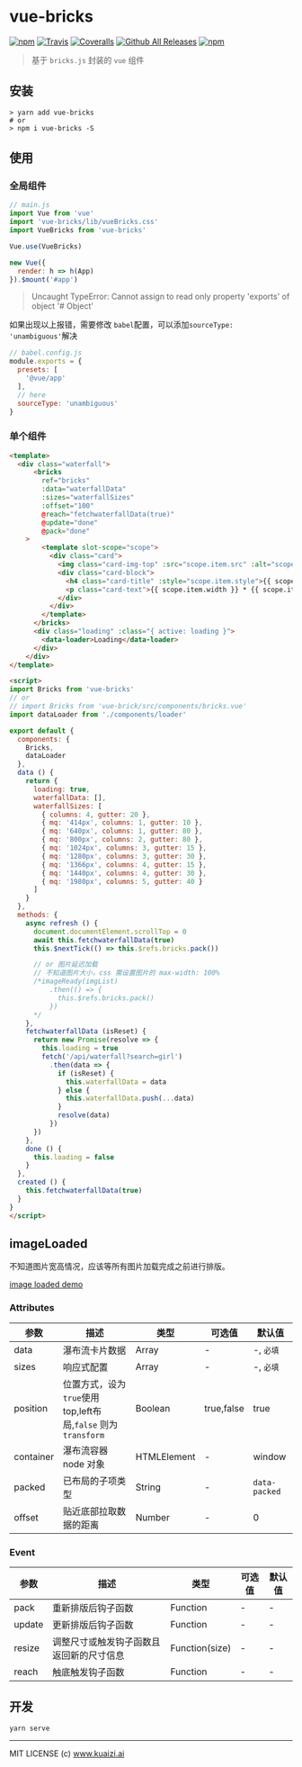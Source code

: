 # vue-bricks

[![npm](https://img.shields.io/npm/v/vue-bricks.svg)](https://www.npmjs.com/package/vue-bricks)
[![Travis](https://img.shields.io/travis/Kuaizi-co/vue-bricks.svg)](https://github.com/Kuaizi-co/vue-bricks)
[![Coveralls](https://img.shields.io/coveralls/Kuaizi-co/vue-bricks.svg)](https://github.com/Kuaizi-co/vue-bricks)
[![Github All Releases](https://img.shields.io/github/downloads/Kuaizi-co/vue-bricks/total.svg)](https://github.com/Kuaizi-co/vue-bricks)
[![npm](https://img.shields.io/npm/dw/vue-bricks.svg)](https://github.com/Kuaizi-co/vue-bricks)

> 基于 `bricks.js` 封装的 `vue` 组件

## 安装

```
> yarn add vue-bricks
# or
> npm i vue-bricks -S
```

## 使用

### 全局组件

```js
// main.js
import Vue from 'vue'
import 'vue-bricks/lib/vueBricks.css'
import VueBricks from 'vue-bricks'

Vue.use(VueBricks)

new Vue({
  render: h => h(App)
}).$mount('#app')
```

> Uncaught TypeError: Cannot assign to read only property 'exports' of object '# Object'


如果出现以上报错，需要修改 `babel`配置，可以添加`sourceType: 'unambiguous'`解决

```js
// babel.config.js
module.exports = {
  presets: [
    '@vue/app'
  ],
  // here
  sourceType: 'unambiguous'
}
```

### 单个组件

```html
<template>
  <div class="waterfall">
      <bricks
        ref="bricks"
        :data="waterfallData" 
        :sizes="waterfallSizes"
        :offset="100"
        @reach="fetchwaterfallData(true)"
        @update="done"
        @pack="done"
    >
        <template slot-scope="scope">
          <div class="card">
            <img class="card-img-top" :src="scope.item.src" :alt="scope.item.name" :style="{ width: `320px`, height: `${scope.item.height * 320 / scope.item.width}px` }">
            <div class="card-block">
              <h4 class="card-title" :style="scope.item.style">{{ scope.item.name }}</h4>
              <p class="card-text">{{ scope.item.width }} * {{ scope.item.height }}</p>
            </div>
          </div>
        </template>
      </bricks>
      <div class="loading" :class="{ active: loading }">
        <data-loader>Loading</data-loader>
      </div>
    </div>
</template>

<script>
import Bricks from 'vue-bricks'
// or
// import Bricks from 'vue-brick/src/components/bricks.vue'
import dataLoader from './components/loader'

export default {
  components: {
    Bricks,
    dataLoader
  },
  data () {
    return {
      loading: true,
      waterfallData: [],
      waterfallSizes: [
        { columns: 4, gutter: 20 },
        { mq: '414px', columns: 1, gutter: 10 },
        { mq: '640px', columns: 1, gutter: 80 },
        { mq: '800px', columns: 2, gutter: 80 },
        { mq: '1024px', columns: 3, gutter: 15 },
        { mq: '1280px', columns: 3, gutter: 30 },
        { mq: '1366px', columns: 4, gutter: 15 },
        { mq: '1440px', columns: 4, gutter: 30 },
        { mq: '1980px', columns: 5, gutter: 40 }
      ]
    }
  },
  methods: {
    async refresh () {
      document.documentElement.scrollTop = 0
      await this.fetchwaterfallData(true)
      this.$nextTick(() => this.$refs.bricks.pack())

      // or 图片延迟加载
      // 不知道图片大小，css 需设置图片的 max-width: 100%
      /*imageReady(imgList)
          .then(() => {
            this.$refs.bricks.pack()
          })
      */
    },
    fetchwaterfallData (isReset) {
      return new Promise(resolve => {
        this.loading = true
        fetch('/api/waterfall?search=girl')
          .then(data => {
            if (isReset) {
              this.waterfallData = data
            } else {
              this.waterfallData.push(...data)
            }
            resolve(data)
          })
      })
    },
    done () {
      this.loading = false
    }
  },
  created () {
    this.fetchwaterfallData(true)
  }
}
</script>
```

## imageLoaded

不知道图片宽高情况，应该等所有图片加载完成之前进行排版。

[image loaded demo](https://github.com/Kuaizi-co/vue-bricks/blob/dev/src/components/img-lazy-load.vue#L111)

### Attributes

| 参数 | 描述 | 类型 | 可选值 | 默认值 |
| --- | --- | --- | --- | --- |
| data | 瀑布流卡片数据 | Array | - | -, `必填` |
| sizes | 响应式配置 | Array | - | -, `必填` |
| position | 位置方式，设为`true`使用top,left布局,`false` 则为`transform`| Boolean | true,false | true |
| container | 瀑布流容器node 对象 | HTMLElement | - | window |
| packed | 已布局的子项类型 | String | - | `data-packed` |
| offset | 贴近底部拉取数据的距离 | Number | - | 0 |

### Event

| 参数 | 描述 | 类型 | 可选值 | 默认值 |
| --- | --- | --- | --- | --- |
| pack | 重新排版后钩子函数 | Function | - | - |
| update | 更新排版后钩子函数 | Function | - | - |
| resize | 调整尺寸或触发钩子函数且返回新的尺寸信息 | Function(size) | - | - |
| reach | 触底触发钩子函数 | Function | - | - |


## 开发

```
yarn serve
```

---
MIT LICENSE (c) www.kuaizi.ai